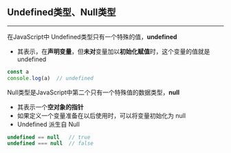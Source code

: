 ## Undefined类型、Null类型

---

在JavaScript中 Undefined类型只有一个特殊的值，**undefined**
* 其表示，在**声明变量**，但**未对**变量加以**初始化赋值**时，这个变量的值就是undefined
```javascript
const a
console.log(a)  // undefined
```

Null类型是JavaScript中第二个只有一个特殊值的数据类型，**null**
* 其表示一个**空对象的指针**
* 如果定义一个变量准备在以后使用时，可以将变量初始化为 null 
* Undefined 派生自 Null
```javascript
undefined == null   // true
undefined === null  // false
```